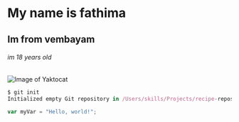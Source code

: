 # My name is fathima 
## Im from vembayam
###### im 18 years old
![Image of Yaktocat](https://octodex.github.com/images/yaktocat.png)

```javascript
$ git init
Initialized empty Git repository in /Users/skills/Projects/recipe-repository/.git/
```
``` javascript
var myVar = "Hello, world!";
```
